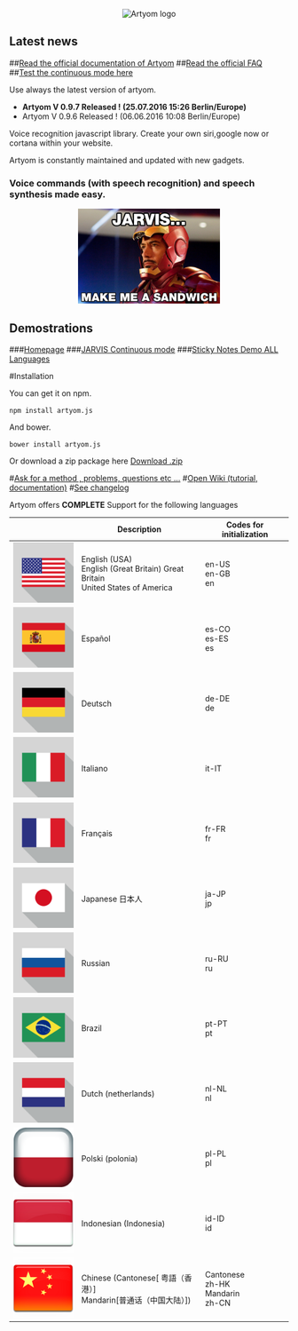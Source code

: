 <p align="center">
  <img src="https://raw.githubusercontent.com/sdkcarlos/artyom.js/master/src/images/artyomjs-logo.png" width="256" title="Artyom logo">
</p>

## Latest news
##[Read the official documentation of Artyom](http://ourcodeworld.com/projects/projects-documentation/1/list/artyom-js)
##[Read the official FAQ](http://ourcodeworld.com/projects/projects-faq/1/list/artyom-js)
##[Test the continuous mode here](https://sdkcarlos.github.io/jarvis.html)

Use always the latest version of artyom.

- **Artyom V 0.9.7 Released ! (25.07.2016 15:26 Berlin/Europe)**
- Artyom V 0.9.6 Released ! (06.06.2016 10:08 Berlin/Europe)

Voice recognition javascript library. Create your own siri,google now or cortana within your website.

Artyom is constantly maintained and updated with new gadgets.

### Voice commands (with speech recognition) and speech synthesis made easy.

<p align="center">
  <img src="https://raw.githubusercontent.com/sdkcarlos/sdkcarlos.github.io/master/sites/artyom-resources/images/artyom_make_sandwich.jpg" alt="Artyom example use" width="256"/>
</p>

## Demostrations
###[Homepage](http://sdkcarlos.github.io/sites/artyom.html)
###[JARVIS Continuous mode](https://sdkcarlos.github.io/jarvis.html)
###[Sticky Notes Demo ALL Languages](https://sdkcarlos.github.io/demo-sites/artyom/artyom_sticky_notes.html)

#Installation

You can get it on npm.

```shell
npm install artyom.js
```

And bower.

```shell
bower install artyom.js
```
Or download a zip package here [Download .zip](https://github.com/sdkcarlos/artyom.js/raw/master/public/artyom-source.zip)

#[Ask for a method , problems, questions etc ...](https://github.com/sdkcarlos/artyom.js/issues)
#[Open Wiki (tutorial, documentation)](http://ourcodeworld.com/projects/projects-documentation/1/list/artyom-js)
#[See changelog](http://ourcodeworld.com/projects/projects-documentation/2/read-doc/official-changelog/artyom-js)

Artyom offers **COMPLETE** Support for the following languages

| |Description |Codes for initialization|
------------- | ------------- | ------------- |
|<img src="https://raw.githubusercontent.com/sdkcarlos/sdkcarlos.github.io/master/sites/artyom-resources/images/flag-usa.png" alt="Supported language"/>| English (USA)<br/>English (Great Britain) Great Britain <br/> United States of America | en-US<br/>en-GB<br/>en |
|<img src="https://raw.githubusercontent.com/sdkcarlos/sdkcarlos.github.io/master/sites/artyom-resources/images/flag-spanish.png" alt="Supported language"/>| Español |es-CO<br/>es-ES<br/>es |
|<img src="https://raw.githubusercontent.com/sdkcarlos/sdkcarlos.github.io/master/sites/artyom-resources/images/flag-german.png" alt="Supported language"/>| Deutsch | de-DE<br/>de |
| <img src="https://raw.githubusercontent.com/sdkcarlos/sdkcarlos.github.io/master/sites/artyom-resources/images/flag-italy.png" alt="Supported language"/> | Italiano |it-IT |
| <img src="https://raw.githubusercontent.com/sdkcarlos/sdkcarlos.github.io/master/sites/artyom-resources/images/flag-france.png" alt="Supported language"/> | Français |fr-FR<br/>fr |
| <img src="https://raw.githubusercontent.com/sdkcarlos/sdkcarlos.github.io/master/sites/artyom-resources/images/flag-japan.png" alt="Supported language"/> | Japanese 日本人 | ja-JP<br/>jp |
| <img src="https://raw.githubusercontent.com/sdkcarlos/sdkcarlos.github.io/master/sites/artyom-resources/images/flag-russia.png" alt="Supported language"/> | Russian | ru-RU<br/>ru |
| <img src="https://raw.githubusercontent.com/sdkcarlos/sdkcarlos.github.io/master/sites/artyom-resources/images/flag-brasil.png" alt="Supported language"/> | Brazil | pt-PT<br/>pt |
| <img src="https://raw.githubusercontent.com/sdkcarlos/sdkcarlos.github.io/master/sites/artyom-resources/images/flag-netherlands.png" alt="Supported language"/> | Dutch (netherlands)| nl-NL<br/>nl |
| <img src="https://raw.githubusercontent.com/sdkcarlos/sdkcarlos.github.io/master/sites/artyom-resources/images/flag-poland.png" alt="Supported language"/> | Polski (polonia)| pl-PL<br/>pl |
| <img src="https://raw.githubusercontent.com/sdkcarlos/sdkcarlos.github.io/master/sites/artyom-resources/images/flag-indonesia.png" alt="Supported language"/> | Indonesian (Indonesia)| id-ID<br/>id |
| <img src="https://raw.githubusercontent.com/sdkcarlos/sdkcarlos.github.io/master/sites/artyom-resources/images/flag-china.png" alt="Supported language"/> | Chinese (Cantonese[ 粤語（香港）] <br/> Mandarin[普通话（中国大陆）])| Cantonese<br/>zh-HK<br/> Mandarin<br />zh-CN|
